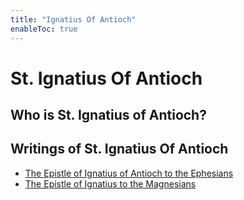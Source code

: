```yaml
---
title: "Ignatius Of Antioch"
enableToc: true
---
```

# St. Ignatius Of Antioch

## Who is St. Ignatius of Antioch?


## Writings of St. Ignatius Of Antioch
- [The Epistle of Ignatius of Antioch to the Ephesians](The%20Epistle%20of%20Ignatius%20of%20Antioch%20to%20the%20Ephesians.md)
- [The Epistle of Ignatius to the Magnesians](The%20Epistle%20of%20Ignatius%20to%20the%20Magnesians.md)